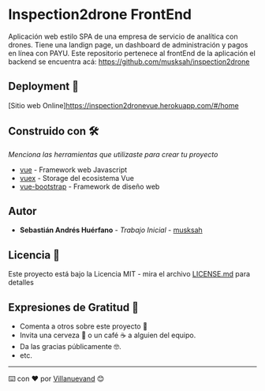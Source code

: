 # Inspection2drone FrontEnd

Aplicación web estilo SPA de una empresa de servicio de analítica con drones. Tiene una landign page, un dashboard de administración y pagos en línea con PAYU.
Este repositorio pertenece al frontEnd de la aplicación el backend se encuentra acá: https://github.com/musksah/inspection2drone

## Deployment 🚀

[Sitio web Online]https://inspection2dronevue.herokuapp.com/#/home

## Construido con 🛠️

_Menciona las herramientas que utilizaste para crear tu proyecto_

* [vue](https://vuejs.org/) - Framework web Javascript
* [vuex](https://vuex.vuejs.org/) - Storage del ecosistema Vue
* [vue-bootstrap](https://rometools.github.io/rome/) - Framework de diseño web

## Autor

* **Sebastián Andrés Huérfano** - *Trabajo Inicial* - [musksah](https://github.com/musksah/)

## Licencia 📄

Este proyecto está bajo la Licencia MIT - mira el archivo [LICENSE.md](LICENSE.md) para detalles

## Expresiones de Gratitud 🎁

* Comenta a otros sobre este proyecto 📢
* Invita una cerveza 🍺 o un café ☕ a alguien del equipo. 
* Da las gracias públicamente 🤓.
* etc.



---
⌨️ con ❤️ por [Villanuevand](https://github.com/Villanuevand) 😊

